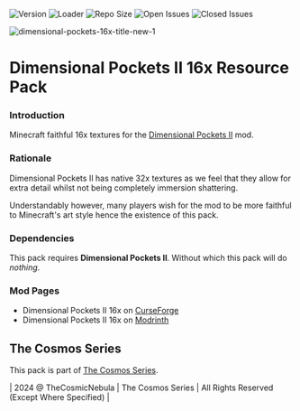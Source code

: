 ![Version](https://img.shields.io/badge/VERSION-1.21.1-3eff8e?style=for-the-badge) ![Loader](https://img.shields.io/badge/Loader-NeoForge-ffa835?style=for-the-badge) ![Repo Size](https://img.shields.io/github/repo-size/TheCosmosSeries/DimensionalPocketsII16x?label=REPO%20SIZE&style=for-the-badge) ![Open Issues](https://img.shields.io/github/issues/TheCosmosSeries/DimensionalPocketsII16x?style=for-the-badge) ![Closed Issues](https://img.shields.io/github/issues-closed/TheCosmosSeries/DimensionalPocketsII16x?color=green&style=for-the-badge)

![dimensional-pockets-16x-title-new-1](https://github.com/user-attachments/assets/049a228b-b449-4f91-a524-f4d490429957)


# Dimensional Pockets II 16x Resource Pack

### Introduction
Minecraft faithful 16x textures for the [Dimensional Pockets II](https://github.com/TheCosmosSeries/DimensionalPocketsII) mod.

### Rationale
Dimensional Pockets II has native 32x textures as we feel that they allow for extra detail whilst not being completely immersion shattering.

Understandably however, many players wish for the mod to be more faithful to Minecraft's art style hence the existence of this pack.

### Dependencies
This pack requires **Dimensional Pockets II**. Without which this pack will do _nothing_.

### Mod Pages
- Dimensional Pockets II 16x on [CurseForge](https://minecraft.curseforge.com/projects/dimensional-pockets-ii-16x)
- Dimensional Pockets II 16x on [Modrinth](https://modrinth.com/mod/dimensional-pockets-ii-16x)

## The Cosmos Series
This pack is part of [The Cosmos Series](https://www.github.com/TheCosmosSeries).

| 2024 @ TheCosmicNebula | The Cosmos Series | All Rights Reserved (Except Where Specified) |
